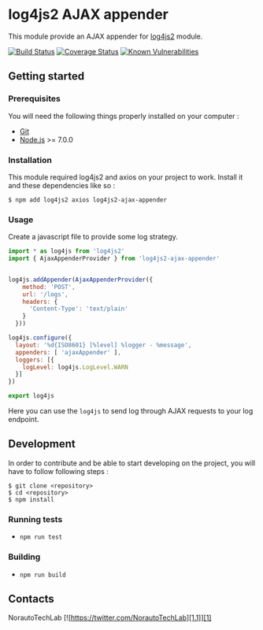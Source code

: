 # log4js2 AJAX appender

This module provide an AJAX appender for [log4js2](https://github.com/anigenero/log4js2) module.

[![Build Status](https://travis-ci.org/Norauto/log4js2-ajax-appender.svg?branch=master)](https://travis-ci.org/Norauto/log4js2-ajax-appender)
[![Coverage Status](https://coveralls.io/repos/github/Norauto/log4js2-ajax-appender/badge.svg?branch=master)](https://coveralls.io/github/Norauto/log4js2-ajax-appender?branch=master)
[![Known Vulnerabilities](https://snyk.io/test/github/norauto/log4js2-ajax-appender/badge.svg?targetFile=package.json)](https://snyk.io/test/github/norauto/log4js2-ajax-appender?targetFile=package.json)

## Getting started

### Prerequisites

You will need the following things properly installed on your computer :

* [Git](https://git-scm.com/)
* [Node.js](https://nodejs.org/) >= 7.0.0

### Installation

This module required log4js2 and axios on your project to work. Install it and these dependencies like so :

```
$ npm add log4js2 axios log4js2-ajax-appender
```

### Usage

Create a javascript file to provide some log strategy.

```javascript
import * as log4js from 'log4js2'
import { AjaxAppenderProvider } from 'log4js2-ajax-appender'


log4js.addAppender(AjaxAppenderProvider({
    method: 'POST',
    url: '/logs',
    headers: {
      'Content-Type': 'text/plain'
    }
  }))

log4js.configure({
  layout: '%d{ISO8601} [%level] %logger - %message',
  appenders: [ 'ajaxAppender' ],
  loggers: [{
    logLevel: log4js.LogLevel.WARN
  }]
})

export log4js
```

Here you can use the `log4js` to send log through AJAX requests to your log endpoint.

## Development

In order to contribute and be able to start developing on the project, you will have to follow following steps :

```
$ git clone <repository>
$ cd <repository>
$ npm install
```

### Running tests

* `npm run test`

### Building

* `npm run build`

## Contacts

NorautoTechLab [![https://twitter.com/NorautoTechLab][1.1]][1]

[1]: https://twitter.com/NorautoTechLab
[1.1]: http://i.imgur.com/wWzX9uB.png
